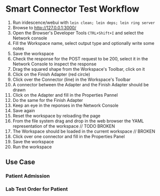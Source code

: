 Smart Connector Test Workflow
=============================

  1. Run iridescence/webui with `lein clean; lein deps; lein ring server`
  2. Browse to http://127.0.0.1:3000/
  3. Open the Browser's Developer Tools `CTRL+Shift+I` and select the
     Network console
  4. Fill the Workspace name, select output type and optionally write
     some notes
  5. Save the workspace
  6. Check the response for the POST request to be 200, select it in the
     Network Console to inspect the response
  7. Drag the squared shape from the Workspace's Toolbar, click on it
  8. Click on the Finish Adapter (red circle)
  9. Click over the Connector (line) in the Workspace's Toolbar
  10. A connector between the Adapter and the Finish Adapter should be
      drawn
  11. Click on the Adapter and fill in the Properties Pannel
  12. Do the same for the Finish Adapter
  13. Keep an eye in the reponses in the Network Console
  14. Save again
  15. Reset the workspace by reloading the page
  16. From the file system drag and drop in the web browser the YAML 
      representation of the workspace // TODO BROKEN
  17. The Workspace should be loaded in the current workspace // BROKEN
  18. Click over one connector and fill in the Properties Panel
  19. Save the workspace
  20. Run the workspace

Use Case
--------

### Patient Admission


### Lab Test Order for Patient



